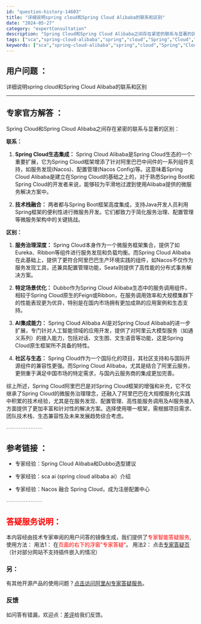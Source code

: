 ```yaml
---
id: "question-history-14603"
title: "详细说明spring cloud和Spring Cloud Alibaba的联系和区别"
date: "2024-05-27"
category: "expertConsultation"
description: "Spring Cloud和Spring Cloud Alibaba之间存在紧密的联系与显著的区别：**联系：**1. **Spring Cloud生态集成：** Spring Cloud Alibaba是Spring Cloud生态的一个重要扩展，它为Spring Cloud框架增添了针对阿里巴巴中"
tags: ["sca","spring-cloud-alibaba","spring","cloud","Spring","Cloud","Alibaba"]
keywords: ["sca","spring-cloud-alibaba","spring","cloud","Spring","Cloud","Alibaba"]
---
```


## 用户问题 ： 
 详细说明spring cloud和Spring Cloud Alibaba的联系和区别  

---------------
## 专家官方解答 ：

Spring Cloud和Spring Cloud Alibaba之间存在紧密的联系与显著的区别：

**联系：**
1. **Spring Cloud生态集成：** Spring Cloud Alibaba是Spring Cloud生态的一个重要扩展，它为Spring Cloud框架增添了针对阿里巴巴中间件的一系列组件支持，如服务发现(Nacos)、配置管理(Nacos Config)等。这意味着Spring Cloud Alibaba是建立在Spring Cloud的基础之上的，对于熟悉Spring Boot和Spring Cloud的开发者来说，能够较为平滑地过渡到使用Alibaba提供的微服务解决方案中。

2. **技术栈融合：** 两者都与Spring Boot框架高度集成，支持Java开发人员利用Spring框架的便利性进行微服务开发。它们都致力于简化服务治理、配置管理等微服务架构中的关键挑战。

**区别：**
1. **服务治理深度：** Spring Cloud本身作为一个微服务框架集合，提供了如Eureka、Ribbon等组件进行服务发现和负载均衡。而Spring Cloud Alibaba在此基础上，提供了更符合阿里巴巴生产环境实践的组件，如Nacos不仅作为服务发现工具，还兼具配置管理功能，Seata则提供了高性能的分布式事务解决方案。

2. **特定场景优化：** Dubbo作为Spring Cloud Alibaba生态中的服务调用组件，相较于Spring Cloud原生的Feign或Ribbon，在服务调用效率和大规模集群下的性能表现更为优异，特别是在国内市场拥有更加成熟的应用案例和生态支持。

3. **AI集成能力：** Spring Cloud Alibaba AI是对Spring Cloud Alibaba的进一步扩展，专门针对人工智能领域的应用开发，提供了对阿里云大模型服务（如通义系列）的接入能力，包括对话、文生图、文生语音等功能，这是Spring Cloud原生框架所不具备的特性。

4. **社区与生态：** Spring Cloud作为一个国际化的项目，其社区支持和与国际开源组件的兼容性更强。而Spring Cloud Alibaba，尤其是结合了阿里云服务，更侧重于满足中国市场的特定需求，与国内云服务商的集成更加完善。

综上所述，Spring Cloud阿里巴巴是对Spring Cloud框架的增强和补充，它不仅继承了Spring Cloud的微服务治理理念，还融入了阿里巴巴在大规模服务化实践中积累的技术经验，尤其是在服务发现、配置管理、高性能服务调用及AI服务接入方面提供了更加丰富和针对性的解决方案。选择使用哪一框架，需根据项目需求、团队技术栈、生态兼容性及未来发展趋势综合考虑。


<font color="#949494">---------------</font> 


## 参考链接 ：

* 专家经验：Spring Cloud Alibaba和Dubbo选型建议 
 
 * 专家经验：sca ai (spring cloud alibaba ai）介绍 
 
 * 专家经验：Nacos 融合 Spring Cloud，成为注册配置中心 


 <font color="#949494">---------------</font> 
 


## <font color="#FF0000">答疑服务说明：</font> 

本内容经由技术专家审阅的用户问答的镜像生成，我们提供了<font color="#FF0000">专家智能答疑服务</font>,使用方法：
用法1： 在<font color="#FF0000">页面的右下的浮窗”专家答疑“</font>。
用法2： 点击[专家答疑页](https://answer.opensource.alibaba.com/docs/intro)（针对部分网站不支持插件嵌入的情况）
### 另：


有其他开源产品的使用问题？[点击访问阿里AI专家答疑服务](https://answer.opensource.alibaba.com/docs/intro)。
### 反馈
如问答有错漏，欢迎点：[差评](https://ai.nacos.io/user/feedbackByEnhancerGradePOJOID?enhancerGradePOJOId=14610)给我们反馈。
